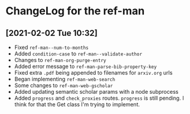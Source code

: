 # ChangeLog for the ref-man

## [2021-02-02 Tue 10:32]
- Fixed `ref-man--num-to-months`
- Added `condition-case` to `ref-man--validate-author`
- Changes to `ref-man-org-purge-entry`
- Added error message to `ref-man-parse-bib-property-key`
- Fixed extra `.pdf` being appended to filenames for `arxiv.org` urls
- Began implementing `ref-man-web-search`
- Some changes to `ref-man-web-gscholar`
- Added updating semantic scholar params with a node subprocess
- Added `progress` and `check_proxies` routes. `progress` is still pending. I
  think for that the Get class I'm trying to implement.
